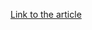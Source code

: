 [Link to the article](https://www.akamai.com/blog/security/2024/apr/a-year-in-review-with-akamai-hunt)
